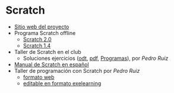 # Scratch
* [Sitio web del proyecto](https://scratch.mit.edu/)
* Programa Scratch offline
  * [Scratch 2.0](https://scratch.mit.edu/download)
  * [Scratch 1.4](https://scratch.mit.edu/scratch_1.4/)
* Taller de Scratch en el club
  * Soluciones ejercicios ([odt](/scratch/taller_scratch_soluciones.odt), [pdf](/scratch/taller_scratch_soluciones.pdf), [Programas](/scratch/programas_s14/)), por *Pedro Ruiz*
* [Manual de Scratch en español](/scratch/informatica-creativa.pdf)    
* Taller de programación con Scratch por *Pedro Ruiz*
  * [formato web](https://pedroruizf.github.io/programacion-scratch/)
  * [editable en formato exelearning](/scratch/programacion_scratch.elp)
